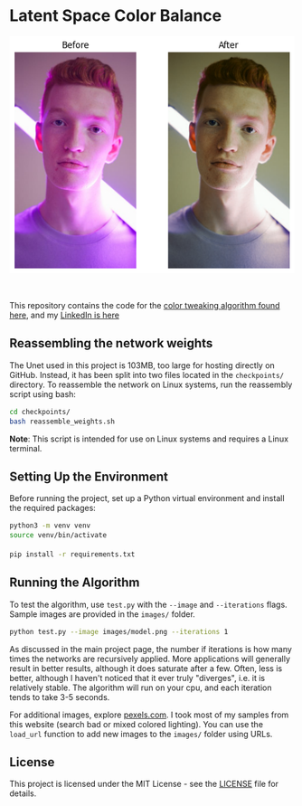 # Latent Space Color Balance

<p align="center">
  <img src="plots/model.png" alt="Model Visualization">
</p>

<br>

This repository contains the code for the [color tweaking algorithm found here](https://messy-bytes.github.io/Advanced-ML-Color-Fixes/), and my [LinkedIn is here](https://www.linkedin.com/in/jack-messerly-567b9b96/) 

## Reassembling the network weights

The Unet used in this project is 103MB, too large for hosting directly on GitHub. Instead, it has been split into two files located in the `checkpoints/` directory. To reassemble the network on Linux systems, run the reassembly script using bash:

```bash
cd checkpoints/
bash reassemble_weights.sh
```

**Note**: This script is intended for use on Linux systems and requires a Linux terminal.

## Setting Up the Environment

Before running the project, set up a Python virtual environment and install the required packages:

```bash
python3 -m venv venv
source venv/bin/activate

pip install -r requirements.txt
```


## Running the Algorithm

To test the algorithm, use `test.py` with the `--image` and `--iterations` flags. Sample images are provided in the `images/` folder.

```bash
python test.py --image images/model.png --iterations 1
```

As discussed in the main project page, the number if iterations is how many times the networks are recursively applied. More applications will generally result in better results, although it does saturate after a few. Often, less is better, although I haven't noticed that it ever truly "diverges", i.e. it is relatively stable. The algorithm will run on your cpu, and each iteration tends to take 3-5 seconds.

For additional images, explore [pexels.com](https://www.pexels.com). I took most of my samples from this website (search bad or mixed colored lighting). You can use the `load_url` function to add new images to the `images/` folder using URLs.

## License

This project is licensed under the MIT License - see the [LICENSE](LICENSE) file for details.

